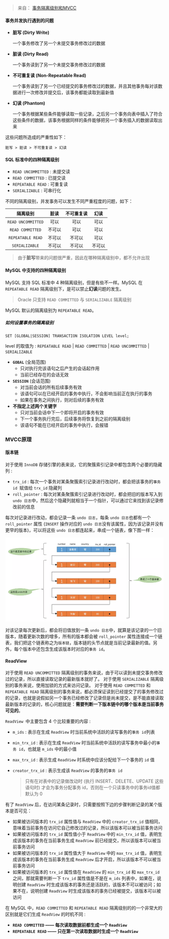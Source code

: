 > 来自： [事务隔离级别和MVCC](<https://juejin.im/book/5bffcbc9f265da614b11b731/section/5c923cfcf265da60f00ecaa9>)

#### 事务并发执行遇到的问题

- **脏写 (Dirty Write)**

  一个事务修改了另一个未提交事务修改过的数据

- **脏读 (Dirty Read)**

  一个事务读到了另一个未提交事务修改过的数据

- **不可重复读 (Non-Repeatable Read)**

  一个事务读到了另一个已经提交的事务修改过的数据，并且其他事务每对该数据进行一次修改并提交后，该事务都能读取到最新值

- **幻读 (Phantom)**

  一个事务根据某些条件能够读取一些记录，之后另一个事务向表中插入了符合这些条件的数据，该事务根据同样的条件能够把另一个事务插入的数据读取出来

这些问题所造成的严重性如下：

```mysql
脏写 > 脏读 > 不可重复读 > 幻读
```

#### SQL 标准中的四种隔离级别

- `READ UNCOMMITTED` : 未提交读
- `READ COMMITTED` : 已提交读
- `REPEATABLE READ` : 可重复读
- `SERIALIZABLE` : 可串行化

不同的隔离级别，并发事务可以发生不同严重程度的问题，如下：

|      隔离级别      |  脏读  | 不可重复读 |  幻读  |
| :----------------: | :----: | :--------: | :----: |
| `READ UNCOMMITTED` |  可以  |    可以    |  可以  |
|  `READ COMMITTED`  | 不可以 |    可以    |  可以  |
| `REPEATABLE READ`  | 不可以 |   不可以   |  可以  |
|   `SERIALIZABLE`   | 不可以 |   不可以   | 不可以 |

> 由于**脏写**带来的问题很严重，因此在哪种隔离级别中，都不允许出现

#### MySQL 中支持的四种隔离级别

MySQL 支持 SQL 标准中 4 种隔离级别，但是有些不一样。MySQL 在 `REPEATABLE READ` 隔离级别下，是可以禁止**幻读**问题的发生。

> Oracle 只支持 `READ COMMITTED` 与 `SERIALIZABLE` 隔离级别

MySQL 默认的隔离级别为 `REPEATABLE READ`。

##### 如何设置事务的隔离级别

```mysql
SET [GLOBAL|SESSION] TRANSACTION ISOLATION LEVEL level;
```
level 的取值为 : `REPEATABLE READ` | `READ COMMITTED` | `READ UNCOMMITTED` | `SERIALIZABLE`

- **`GOBAL`** (全局范围)
  - 只对执行完该语句之后产生的会话起作用
  - 当前已经存在的会话无效
- **`SESSION`** (会话范围)
  - 对当前会话的所有后续事务有效
  - 该语句可以在已经开启的事务中执行，不会影响当前正在执行的事务
  - 如果在事务之间执行，则对后续的事务有效
- **不指定上述两个关键字**
  - 只对当前会话中下一个即将开启的事务有效
  - 下一个事务执行完后，后续事务将恢复到之前的隔离级别
  - 该语句不能在已经开启的事务中执行，会报错

### MVCC原理

#### 版本链

对于使用 `InnoDB` 存储引擎的表来说，它的聚簇索引记录中都包含两个必要的隐藏列 : 

- `trx_id` : 每次一个事务对某条聚簇索引记录进行改动时，都会把该事务的`事务 id `赋值给 `trx_id` 隐藏列
- `roll_pointer` : 每次对某条聚簇索引记录进行改动时，都会把旧的版本写入到 `undo 日志`中，然后这个隐藏列就相当于一个指针，可以通过它来找到该记录修改前的信息

每次对记录进行改动，都会记录一条 `undo 日志`，每条 `undo 日志`也都有一个 `roll_pointer` 属性 (`INSERT` 操作对应的 `undo 日志`没有该属性，因为该记录并没有更早的版本)，可以将这些 `undo 日志`都连起来，串成一个链表，像下图一样：

![](images/16a33e277a98dbec.jpg)

对该记录每次更新后，都会将旧值放到一条 `undo 日志`中，就算是该记录的一个旧版本，随着更新次数的增多，所有的版本都会被 `roll_pointer` 属性连接成一个链表，我们把这个链表称之为`版本链`，版本链的头节点就是当前记录最新的值。另外，每个版本中还包含生成该版本时对应的`事务 id`。

#### ReadView

对于使用 `READ UNCOMMITTED` 隔离级别的事务来说，由于可以读到未提交事务修改过的记录，所以直接读取记录的最新版本就好了。
对于使用 `SERIALIZABLE` 隔离级别的事务来说，使用加锁的方式来访问记录。
对于使用 `READ COMMITTED` 和 `REPEATABLE READ` 隔离级别的事务来说，都必须保证读到已经提交了的事务修改过的记录，也就是说假如另一个事务已经修改了记录但是尚未提交，是不能直接读取最新版本的记录的，核心问题就是：**需要判断一下版本链中的哪个版本是当前事务可见的**。

`ReadView `中主要包含 4 个比较重要的内容 : 

- `m_ids` : 表示在生成 `ReadView` 时当前系统中活跃的读写事务的`事务 id`列表

- `min_trx_id` : 表示在生成 `ReadView` 时当前系统中活跃的读写事务中最小的`事务 id`，也就是 `m_ids` 中的最小值

- `max_trx_id` : 表示生成 `ReadView` 时系统中应该分配给下一个事务的 `id` 值

- `creator_trx_id` : 表示生成该 `ReadView` 的事务的`事务 id`

  > 只有在对表中的记录做改动时 (执行 INSERT、DELETE、UPDATE 这些语句时) 才会为事务分配事务 id，否则在一个只读事务中的事务id值都默认为 0

有了 `ReadView` 后，在访问某条记录时，只需要按照下边的步骤判断记录的某个版本是否可见：

- 如果被访问版本的 `trx_id` 属性值与 `ReadView` 中的 `creator_trx_id` 值相同，意味着当前事务在访问它自己修改过的记录，所以该版本可以被当前事务访问
- 如果被访问版本的 `trx_id` 属性值小于 `ReadView` 中的 `min_trx_id` 值，表明生成该版本的事务在当前事务生成 `ReadView` 前已经提交，所以该版本可以被当前事务访问
- 如果被访问版本的 `trx_id` 属性值大于 `ReadView` 中的 `max_trx_id` 值，表明生成该版本的事务在当前事务生成 `ReadView` 后才开启，所以该版本不可以被当前事务访问
- 如果被访问版本的 `trx_id` 属性值在 `ReadView` 的 `min_trx_id` 和 `max_trx_id` 之间，那就需要判断一下 `trx_id` 属性值是不是在 `m_ids` 列表中，如果在，说明创建 `ReadView` 时生成该版本的事务还是活跃的，该版本不可以被访问；如果不在，说明创建 `ReadView` 时生成该版本的事务已经被提交，该版本可以被访问

在 MySQL 中，`READ COMMITTED` 和 `REPEATABLE READ` 隔离级别的的一个非常大的区别就是它们生成 `ReadView` 的时机不同 : 

- **`READ COMMITTED` —— 每次读取数据前都生成一个 `ReadView`**
- **`REPEATABLE READ` —— 只在第一次读取数据时生成一个 `ReadView`**

